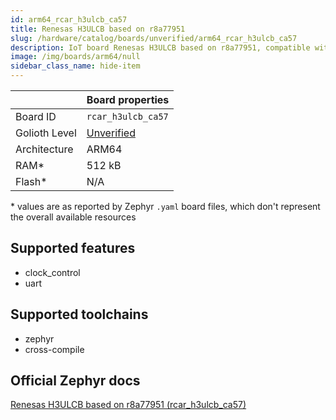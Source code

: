 ```yaml
---
id: arm64_rcar_h3ulcb_ca57
title: Renesas H3ULCB based on r8a77951
slug: /hardware/catalog/boards/unverified/arm64_rcar_h3ulcb_ca57
description: IoT board Renesas H3ULCB based on r8a77951, compatible with Golioth at unverified level.
image: /img/boards/arm64/null
sidebar_class_name: hide-item
---
```


[//]: # (This is an auto-generated file, do not edit! Changes to it will be lost upon re-generation)



|                | Board properties     |
| -------------  | -------------------- |
| Board ID       | `rcar_h3ulcb_ca57` |
| Golioth Level  | [Unverified](/hardware#unverified-boards) |
| Architecture   | ARM64 |
| RAM*           | 512 kB |
| Flash*         | N/A |

\* values are as reported by Zephyr `.yaml` board files, which don't represent the overall available resources



## Supported features

* clock_control
* uart

## Supported toolchains

* zephyr
* cross-compile

## Official Zephyr docs

[Renesas H3ULCB based on r8a77951 (rcar_h3ulcb_ca57)](https://docs.zephyrproject.org/latest/boards/arm64/rcar_h3ulcb_ca57/doc/index.html)
